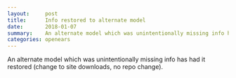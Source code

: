 ```yaml
---
layout:     post
title:      Info restored to alternate model
date:       2018-01-07
summary:    An alternate model which was unintentionally missing info has had it restored.
categories: openears
---
```

An alternate model which was unintentionally missing info has had it restored (change to site downloads, no repo change).
